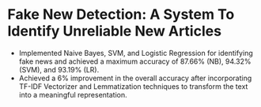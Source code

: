 # Fake New Detection: A System To Identify Unreliable New Articles
- Implemented Naive Bayes, SVM, and Logistic Regression for identifying fake news and achieved a maximum accuracy of 87.66% (NB), 94.32% (SVM), and 93.19% (LR).  
- Achieved a 6% improvement in the overall accuracy after incorporating TF-IDF Vectorizer and Lemmatization techniques to transform the text into a meaningful representation.
